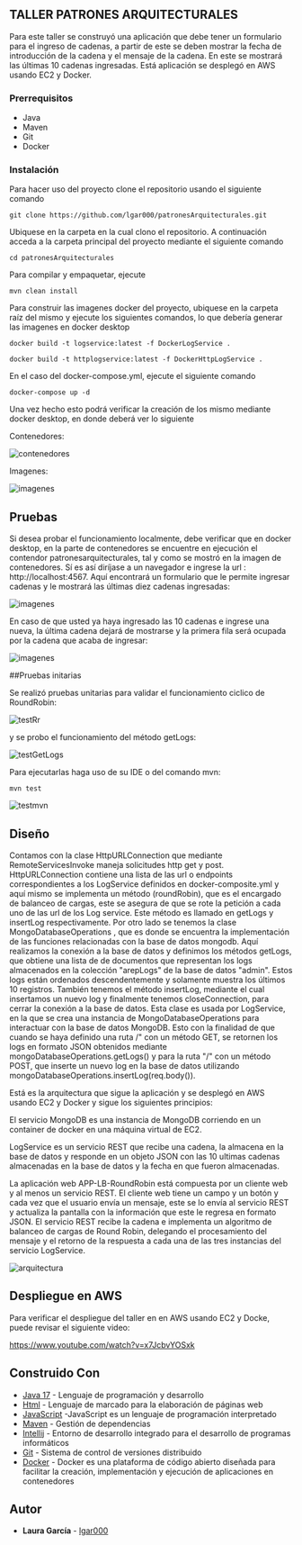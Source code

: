 ## TALLER PATRONES ARQUITECTURALES

Para este taller se construyó una aplicación que debe tener un formulario para el ingreso de cadenas, a partir de este se deben mostrar la fecha de introducción de la cadena y el mensaje de la cadena. En este se mostrará las últimas 10 cadenas ingresadas. Está aplicación se desplegó en AWS usando EC2 y Docker.

### Prerrequisitos

- Java
- Maven
- Git
- Docker

### Instalación

Para hacer uso del proyecto clone el repositorio usando el siguiente comando

```
git clone https://github.com/lgar000/patronesArquitecturales.git
```

Ubiquese en la carpeta en la cual clono el repositorio. A continuación
acceda a la carpeta principal del proyecto mediante el siguiente comando

```
cd patronesArquitecturales
```

Para compilar y empaquetar, ejecute

```
mvn clean install
```

Para construir las imagenes docker del proyecto, ubiquese en la carpeta raíz del mismo y ejecute los siguientes comandos, lo que debería generar las imagenes en docker desktop

```
docker build -t logservice:latest -f DockerLogService .
```

```
docker build -t httplogservice:latest -f DockerHttpLogService .
```

En el caso del docker-compose.yml, ejecute el siguiente comando

```
docker-compose up -d
```

Una vez hecho esto podrá verificar la creación de los mismo mediante docker desktop, en donde deberá ver lo siguiente

Contenedores:

![contenedores](https://github.com/lgar000/patronesArquitecturales/blob/main/Imagenes/contenedores.png)

Imagenes:

![imagenes](https://github.com/lgar000/patronesArquitecturales/blob/main/Imagenes/imagenes.png)

## Pruebas

Si desea probar el funcionamiento localmente, debe verificar que en docker desktop, en la parte de contenedores se encuentre en ejecución el contendor patronesarquitecturales, tal y como se mostró en la imagen de contenedores. Sí es así diríjase a un navegador e ingrese la url : http://localhost:4567. Aquí encontrará un formulario que le permite ingresar cadenas y le mostrará las últimas diez cadenas ingresadas:

![imagenes](https://github.com/lgar000/patronesArquitecturales/blob/main/Imagenes/pruebaLocal1.png)

En caso de que usted ya haya ingresado las 10 cadenas e ingrese una nueva, la última cadena dejará de mostrarse y la primera fila será ocupada por la cadena que acaba de ingresar:

![imagenes](https://github.com/lgar000/patronesArquitecturales/blob/main/Imagenes/pruebaLocal2.png)

##Pruebas initarias

Se realizó pruebas unitarias para validar el funcionamiento ciclico de RoundRobin:

![testRr](https://github.com/lgar000/patronesArquitecturales/blob/main/Imagenes/testRoundRobin.png)

y se probo el funcionamiento del método getLogs:

![testGetLogs](https://github.com/lgar000/patronesArquitecturales/blob/main/Imagenes/testGetLogs.png)

Para ejecutarlas haga uso de su IDE o del comando mvn:

```
mvn test
```

![testmvn](https://github.com/lgar000/patronesArquitecturales/blob/main/Imagenes/mvnTest.png)

## Diseño

Contamos con la clase HttpURLConnection que mediante RemoteServicesInvoke maneja solicitudes http get y post. HttpURLConnection contiene una lista de las url o endpoints correspondientes a los LogService definidos en docker-composite.yml y aquí mismo se implementa un método (roundRobin), que es el encargado de balanceo de cargas, este se asegura de que se rote la petición a cada uno de las url de los Log service. Este método es llamado en getLogs y insertLog respectivamente.
Por otro lado se tenemos la clase MongoDatabaseOperations
, que es donde se encuentra la implementación de las funciones relacionadas con la base de datos mongodb. Aquí realizamos la conexión a la base de datos y definimos los métodos getLogs, que obtiene una lista de de documentos que representan los logs almacenados en la colección "arepLogs" de la base de datos "admin". Estos logs están ordenados  descendentemente y solamente muestra los últimos 10 registros. También tenemos el método insertLog, mediante el cual insertamos un nuevo log y finalmente tenemos closeConnection, para cerrar la conexión a la base de datos. Esta clase es usada por LogService, en la que se crea una instancia de MongoDatabaseOperations para interactuar con la base de datos MongoDB.  Esto con la finalidad de que cuando se haya definido una ruta  /" con un método GET, se retornen los logs en formato JSON obtenidos mediante mongoDatabaseOperations.getLogs() y para la ruta "/" con un método POST, que inserte un nuevo log en la base de datos utilizando mongoDatabaseOperations.insertLog(req.body()).

Está es la arquitectura que sigue la aplicación y se desplegó en AWS usando EC2 y Docker y sigue los siguientes principios:

El servicio MongoDB es una instancia de MongoDB corriendo en un container de docker en una máquina virtual de EC2.

LogService es un servicio REST que recibe una cadena, la almacena en la base de datos y responde en un objeto JSON con las 10 ultimas cadenas almacenadas en la base de datos y la fecha en que fueron almacenadas.

La aplicación web APP-LB-RoundRobin está compuesta por un cliente web y al menos un servicio REST. El cliente web tiene un campo y un botón y cada vez que el usuario envía un mensaje, este se lo envía al servicio REST y actualiza la pantalla con la información que este le regresa en formato JSON. El servicio REST recibe la cadena e implementa un algoritmo de balanceo de cargas de Round Robin, delegando el procesamiento del mensaje y el retorno de la respuesta a cada una de las tres instancias del servicio LogService.

![arquitectura](https://github.com/lgar000/patronesArquitecturales/blob/main/Imagenes/diagramaArquitectura.png)

## Despliegue en AWS

Para verificar el despliegue del taller en en AWS usando EC2 y Docke, puede revisar el siguiente video:

https://www.youtube.com/watch?v=x7JcbvYOSxk

## Construido Con

* [Java 17](https://www.oracle.com/java/technologies/javase/jdk17-archive-downloads.html) - Lenguaje de programación y desarrollo
* [Html](https://developer.mozilla.org/es/docs/Web/HTML) - Lenguaje de marcado para la elaboración de páginas web
* [JavaScript](https://developer.mozilla.org/es/docs/Web/CSS) -JavaScript es un lenguaje de programación interpretado
* [Maven](https://maven.apache.org/) - Gestión de dependencias
* [Intellij](https://www.jetbrains.com/es-es/idea/) - Entorno de desarrollo integrado para el desarrollo de programas informáticos
* [Git](https://rometools.github.io/rome/) - Sistema de control de versiones distribuido
* [Docker](https://www.docker.com/) - Docker es una plataforma de código abierto diseñada para facilitar la creación, implementación y ejecución de aplicaciones en contenedores

## Autor

* **Laura García** - [lgar000](https://github.com/lgar000)

